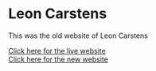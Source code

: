 # Leon Carstens

This was the old website of Leon Carstens

[Click here for the live website](https://lc.lennartkrellenberg.com/)
<br/>
[Click here for the new website](https://github.com/lennartkrellenberg/leoncarstens-new)
